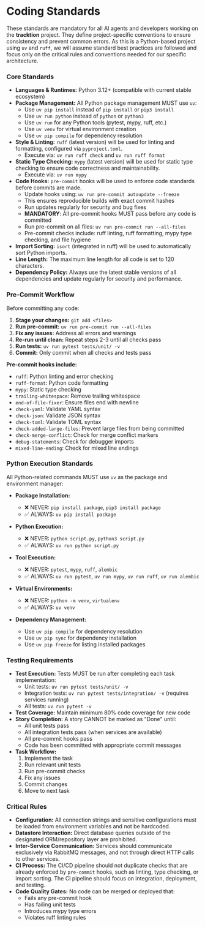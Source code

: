 # Coding Standards

These standards are mandatory for all AI agents and developers working on the **tracktion** project. They define project-specific conventions to ensure consistency and prevent common errors. As this is a Python-based project using `uv` and `ruff`, we will assume standard best practices are followed and focus only on the critical rules and conventions needed for our specific architecture.

### **Core Standards**

  * **Languages & Runtimes:** Python 3.12+ (compatible with current stable ecosystem)
  * **Package Management:** All Python package management MUST use `uv`:
    - Use `uv pip install` instead of `pip install` or `pip3 install`
    - Use `uv run python` instead of `python` or `python3`
    - Use `uv run` for any Python tools (pytest, mypy, ruff, etc.)
    - Use `uv venv` for virtual environment creation
    - Use `uv pip compile` for dependency resolution
  * **Style & Linting:** `ruff` (latest version) will be used for linting and formatting, configured via `pyproject.toml`.
    - Execute via: `uv run ruff check` and `uv run ruff format`
  * **Static Type Checking:** `mypy` (latest version) will be used for static type checking to ensure code correctness and maintainability.
    - Execute via: `uv run mypy`
  * **Code Hooks:** `pre-commit` hooks will be used to enforce code standards before commits are made.
    - Update hooks using: `uv run pre-commit autoupdate --freeze`
    - This ensures reproducible builds with exact commit hashes
    - Run updates regularly for security and bug fixes
    - **MANDATORY**: All pre-commit hooks MUST pass before any code is committed
    - Run pre-commit on all files: `uv run pre-commit run --all-files`
    - Pre-commit checks include: ruff linting, ruff formatting, mypy type checking, and file hygiene
  * **Import Sorting:** `isort` (integrated in ruff) will be used to automatically sort Python imports.
  * **Line Length:** The maximum line length for all code is set to 120 characters.
  * **Dependency Policy:** Always use the latest stable versions of all dependencies and update regularly for security and performance.

### **Pre-Commit Workflow**

Before committing any code:

1. **Stage your changes:** `git add <files>`
2. **Run pre-commit:** `uv run pre-commit run --all-files`
3. **Fix any issues:** Address all errors and warnings
4. **Re-run until clean:** Repeat steps 2-3 until all checks pass
5. **Run tests:** `uv run pytest tests/unit/ -v`
6. **Commit:** Only commit when all checks and tests pass

**Pre-commit hooks include:**
- `ruff`: Python linting and error checking
- `ruff-format`: Python code formatting
- `mypy`: Static type checking
- `trailing-whitespace`: Remove trailing whitespace
- `end-of-file-fixer`: Ensure files end with newline
- `check-yaml`: Validate YAML syntax
- `check-json`: Validate JSON syntax
- `check-toml`: Validate TOML syntax
- `check-added-large-files`: Prevent large files from being committed
- `check-merge-conflict`: Check for merge conflict markers
- `debug-statements`: Check for debugger imports
- `mixed-line-ending`: Check for mixed line endings

### **Python Execution Standards**

All Python-related commands MUST use `uv` as the package and environment manager:

  * **Package Installation:**
    - ❌ NEVER: `pip install package`, `pip3 install package`
    - ✅ ALWAYS: `uv pip install package`

  * **Python Execution:**
    - ❌ NEVER: `python script.py`, `python3 script.py`
    - ✅ ALWAYS: `uv run python script.py`

  * **Tool Execution:**
    - ❌ NEVER: `pytest`, `mypy`, `ruff`, `alembic`
    - ✅ ALWAYS: `uv run pytest`, `uv run mypy`, `uv run ruff`, `uv run alembic`

  * **Virtual Environments:**
    - ❌ NEVER: `python -m venv`, `virtualenv`
    - ✅ ALWAYS: `uv venv`

  * **Dependency Management:**
    - Use `uv pip compile` for dependency resolution
    - Use `uv pip sync` for dependency installation
    - Use `uv pip freeze` for listing installed packages

### **Testing Requirements**

  * **Test Execution:** Tests MUST be run after completing each task implementation:
    - Unit tests: `uv run pytest tests/unit/ -v`
    - Integration tests: `uv run pytest tests/integration/ -v` (requires services running)
    - All tests: `uv run pytest -v`
  * **Test Coverage:** Maintain minimum 80% code coverage for new code
  * **Story Completion:** A story CANNOT be marked as "Done" until:
    - All unit tests pass
    - All integration tests pass (when services are available)
    - All pre-commit hooks pass
    - Code has been committed with appropriate commit messages
  * **Task Workflow:**
    1. Implement the task
    2. Run relevant unit tests
    3. Run pre-commit checks
    4. Fix any issues
    5. Commit changes
    6. Move to next task

### **Critical Rules**

  * **Configuration:** All connection strings and sensitive configurations must be loaded from environment variables and not be hardcoded.
  * **Datastore Interaction:** Direct database queries outside of the designated ORM/repository layer are prohibited.
  * **Inter-Service Communication:** Services should communicate exclusively via RabbitMQ messages, and not through direct HTTP calls to other services.
  * **CI Process:** The CI/CD pipeline should not duplicate checks that are already enforced by `pre-commit` hooks, such as linting, type checking, or import sorting. The CI pipeline should focus on integration, deployment, and testing.
  * **Code Quality Gates:** No code can be merged or deployed that:
    - Fails any pre-commit hook
    - Has failing unit tests
    - Introduces mypy type errors
    - Violates ruff linting rules
